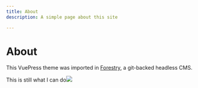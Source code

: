 ```yaml
---
title: About
description: A simple page about this site

---
```

# About

This VuePress theme was imported in [Forestry](https:://forestry.io), a git-backed headless CMS.

This is still what I can do![](/assets/img/photo-1482876555840-f31c5ebbff1c.webp)